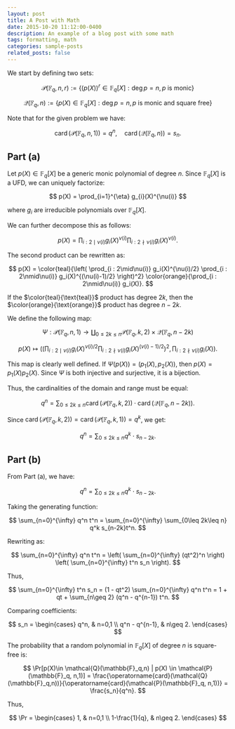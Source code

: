 ```yaml
---
layout: post
title: A Post with Math
date: 2015-10-20 11:12:00-0400
description: An example of a blog post with some math
tags: formatting, math
categories: sample-posts
related_posts: false
---
```


We start by defining two sets:

$$
\mathcal{P}(\mathbb{F}_q, n,r) := \{(p(X))^r\in \mathbb{F}_q[X] : \deg{p}=n, \text{$p$ is monic}\}
$$

$$
\mathcal{Q}(\mathbb{F}_q,n) := \{p(X) \in \mathbb{F}_q[X] : \deg{p}=n, \text{$p$ is monic and square free}\}
$$

Note that for the given problem we have:

$$
\operatorname{card}(\mathcal{P}(\mathbb{F}_q, n,1))=q^n, \quad \operatorname{card}(\mathcal{Q}(\mathbb{F}_q,n)) = s_n.
$$

## Part (a)

Let $p(X)\in \mathbb{F}_q[X]$ be a generic monic polynomial of degree $n$. Since $\mathbb{F}_q[X]$ is a UFD, we can uniquely factorize:

$$
p(X) = \prod_{i=1}^{\eta} g_{i}(X)^{\nu(i)}
$$

where $g_i$ are irreducible polynomials over $\mathbb{F}_q[X]$.

We can further decompose this as follows:

$$
p(X) = \prod_{i : 2\mid\nu(i)} g_i(X)^{\nu(i)} \prod_{i : 2\nmid\nu(i)} g_i(X)^{\nu(i)}.
$$

The second product can be rewritten as:

$$
p(X) = \color{teal}{\left( \prod_{i : 2\mid\nu(i)} g_i(X)^{\nu(i)/2} \prod_{i : 2\nmid\nu(i)} g_i(X)^{(\nu(i)-1)/2} \right)^2}
\color{orange}{\prod_{i : 2\nmid\nu(i)} g_i(X)}.
$$

If the $\color{teal}{\text{teal}}$ product has degree $2k$, then the $\color{orange}{\text{orange}}$ product has degree $n - 2k$.

We define the following map:

$$
\Psi : \mathcal{P}(\mathbb{F}_q, n,1) \to \coprod_{0\leq 2k\leq n} \mathcal{P}(\mathbb{F}_q, k,2)\times \mathcal{Q}(\mathbb{F}_q, n-2k)
$$

$$
p(X) \mapsto \left( \left( \prod_{i : 2\mid\nu(i)} g_i(X)^{\nu(i)/2} \prod_{i : 2\nmid\nu(i)} g_i(X)^{(\nu(i)-1)/2} \right)^2, \prod_{i : 2\nmid\nu(i)} g_i(X) \right).
$$

This map is clearly well defined. If $\Psi(p(X)) = (p_1(X), p_2(X))$, then $p(X) = p_1(X)p_2(X)$. Since $\Psi$ is both injective and surjective, it is a bijection.

Thus, the cardinalities of the domain and range must be equal:

$$
q^n = \sum_{0\leq 2k\leq n} \operatorname{card}(\mathcal{P}(\mathbb{F}_q, k,2)) \cdot \operatorname{card}(\mathcal{Q}(\mathbb{F}_q, n-2k)).
$$

Since $\operatorname{card}(\mathcal{P}(\mathbb{F}_q, k,2)) = \operatorname{card}(\mathcal{P}(\mathbb{F}_q, k,1)) = q^k$, we get:

$$
q^n = \sum_{0\leq 2k\leq n} q^k \cdot s_{n-2k}.
$$

## Part (b)

From Part (a), we have:

$$
q^n = \sum_{0\leq 2k\leq n} q^k \cdot s_{n-2k}.
$$

Taking the generating function:

$$
\sum_{n=0}^{\infty} q^n t^n = \sum_{n=0}^{\infty} \sum_{0\leq 2k\leq n} q^k s_{n-2k}t^n.
$$

Rewriting as:

$$
\sum_{n=0}^{\infty} q^n t^n = \left( \sum_{n=0}^{\infty} (qt^2)^n \right) \left( \sum_{n=0}^{\infty} t^n s_n \right).
$$

Thus,

$$
\sum_{n=0}^{\infty} t^n s_n = (1 - qt^2) \sum_{n=0}^{\infty} q^n t^n = 1 + qt + \sum_{n\geq 2} (q^n - q^{n-1}) t^n.
$$

Comparing coefficients:

$$
s_n =
\begin{cases}
q^n, & n=0,1 \\
q^n - q^{n-1}, & n\geq 2.
\end{cases}
$$

The probability that a random polynomial in $\mathbb{F}_q[X]$ of degree $n$ is square-free is:

$$
\Pr[p(X)\in \mathcal{Q}(\mathbb{F}_q,n) | p(X) \in \mathcal{P}(\mathbb{F}_q, n,1)]
= \frac{\operatorname{card}(\mathcal{Q}(\mathbb{F}_q,n))}{\operatorname{card}(\mathcal{P}(\mathbb{F}_q, n,1))}
= \frac{s_n}{q^n}.
$$

Thus,

$$
\Pr = \begin{cases} 1, & n=0,1 \\ 1-\frac{1}{q}, & n\geq 2. \end{cases}
$$
